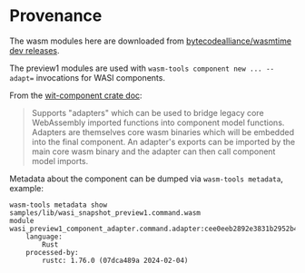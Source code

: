 # Provenance

The wasm modules here are downloaded from
[bytecodealliance/wasmtime dev releases](https://github.com/bytecodealliance/wasmtime/releases).

The preview1 modules are used with `wasm-tools component new ... --adapt=` invocations for WASI
components.

From the [wit-component crate doc](https://crates.io/crates/wit-component):

> Supports "adapters" which can be used to bridge legacy core WebAssembly imported functions into
> component model functions. Adapters are themselves core wasm binaries which will be embedded into
> the final component. An adapter's exports can be imported by the main core wasm binary and the
> adapter can then call component model imports.

Metadata about the component can be dumped via `wasm-tools metadata`, example:

```text
wasm-tools metadata show samples/lib/wasi_snapshot_preview1.command.wasm
module wasi_preview1_component_adapter.command.adapter:cee0eeb2892e3831b2952b445319e6d894ea378e:
    language:
        Rust
    processed-by:
        rustc: 1.76.0 (07dca489a 2024-02-04)
```
